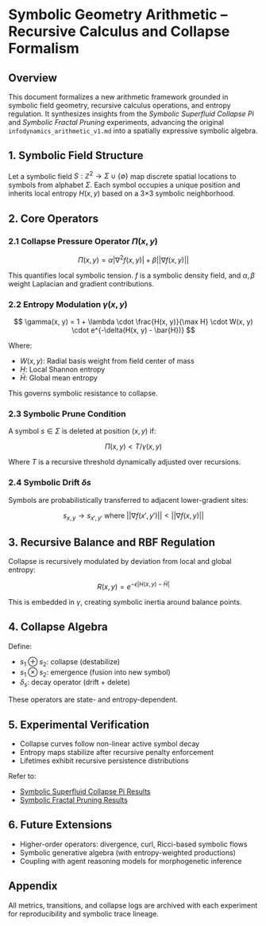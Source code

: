 # Symbolic Geometry Arithmetic – Recursive Calculus and Collapse Formalism

## Overview

This document formalizes a new arithmetic framework grounded in symbolic field geometry, recursive calculus operations, and entropy regulation. It synthesizes insights from the *Symbolic Superfluid Collapse Pi* and *Symbolic Fractal Pruning* experiments, advancing the original `infodynamics_arithmetic_v1.md` into a spatially expressive symbolic algebra.

## 1. Symbolic Field Structure

Let a symbolic field $S : \mathbb{Z}^2 \rightarrow \Sigma \cup \{\emptyset\}$ map discrete spatial locations to symbols from alphabet $\Sigma$. Each symbol occupies a unique position and inherits local entropy $H(x, y)$ based on a 3×3 symbolic neighborhood.

## 2. Core Operators

### 2.1 Collapse Pressure Operator $\Pi(x, y)$

$$
\Pi(x, y) = \alpha |\nabla^2 f(x, y)| + \beta ||\nabla f(x, y)||
$$

This quantifies local symbolic tension. $f$ is a symbolic density field, and $\alpha, \beta$ weight Laplacian and gradient contributions.

### 2.2 Entropy Modulation $\gamma(x, y)$

$$
\gamma(x, y) = 1 + \lambda \cdot \frac{H(x, y)}{\max H} \cdot W(x, y) \cdot e^{-\delta(H(x, y) - \bar{H})}
$$

Where:

* $W(x, y)$: Radial basis weight from field center of mass
* $H$: Local Shannon entropy
* $\bar{H}$: Global mean entropy

This governs symbolic resistance to collapse.

### 2.3 Symbolic Prune Condition

A symbol $s \in \Sigma$ is deleted at position $(x, y)$ if:

$$
\Pi(x, y) < T / \gamma(x, y)
$$

Where $T$ is a recursive threshold dynamically adjusted over recursions.

### 2.4 Symbolic Drift $\delta s$

Symbols are probabilistically transferred to adjacent lower-gradient sites:

$$
s_{x, y} \rightarrow s_{x', y'} \text{ where } ||\nabla f(x', y')|| < ||\nabla f(x, y)||
$$

## 3. Recursive Balance and RBF Regulation

Collapse is recursively modulated by deviation from local and global entropy:

$$
R(x, y) = e^{-\epsilon |H(x, y) - \bar{H}|}
$$

This is embedded in $\gamma$, creating symbolic inertia around balance points.

## 4. Collapse Algebra

Define:

* $s_1 \oplus s_2$: collapse (destabilize)
* $s_1 \otimes s_2$: emergence (fusion into new symbol)
* $\delta_s$: decay operator (drift + delete)

These operators are state- and entropy-dependent.

## 5. Experimental Verification

* Collapse curves follow non-linear active symbol decay
* Entropy maps stabilize after recursive penalty enforcement
* Lifetimes exhibit recursive persistence distributions

Refer to:

* [Symbolic Superfluid Collapse Pi Results](../experiments/symbolic_superfluid_collapse_pi/results.md)
* [Symbolic Fractal Pruning Results](../experiments/symbolic_fractal_pruning/results.md)

## 6. Future Extensions

* Higher-order operators: divergence, curl, Ricci-based symbolic flows
* Symbolic generative algebra (with entropy-weighted productions)
* Coupling with agent reasoning models for morphogenetic inference

## Appendix

All metrics, transitions, and collapse logs are archived with each experiment for reproducibility and symbolic trace lineage.
